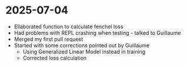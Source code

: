 # 2025-07-04

- Ellaborated function to calculate fenchel loss
- Had problems with REPL crashing when testing - talked to Guillaume
- Merged my first pull request
- Started with some corrections pointed out by Guillaume
    - Using Generalized Linear Model instead in training
    - Corrected loss calculation